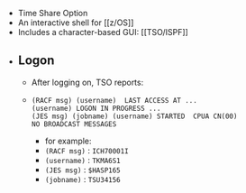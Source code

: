 - Time Share Option
- An interactive shell for [[z/OS]]
- Includes a character-based GUI: [[TSO/ISPF]]
- ## Logon
	- After logging on, TSO reports:
	- ```
	  (RACF msg) (username)  LAST ACCESS AT ...
	  (username) LOGON IN PROGRESS ...
	  (JES msg) (jobname) (username) STARTED  CPUA CN(00)
	  NO BROADCAST MESSAGES
	  
	  ```
		- for example:
		- `(RACF msg)` : `ICH70001I`
		- `(username)` : `TKMA6S1`
		- `(JES msg)` : `$HASP165`
		- `(jobname)` : `TSU34156`
